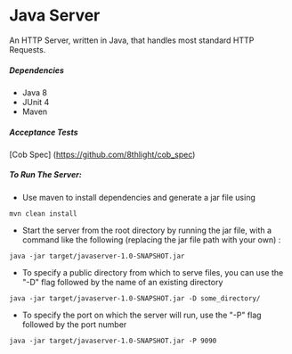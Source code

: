 # Java Server

An HTTP Server, written in Java, that handles most standard HTTP Requests.

##### Dependencies

- Java 8
- JUnit 4
- Maven

##### Acceptance Tests

[Cob Spec] (https://github.com/8thlight/cob_spec)

##### To Run The Server:

- Use maven to install dependencies and generate a jar file using
```
mvn clean install
```

- Start the server from the root directory by running the jar file, with a command like the following (replacing the jar file path with your own) :
```
java -jar target/javaserver-1.0-SNAPSHOT.jar
```
- To specify a public directory from which to serve files, you can use the "-D" flag followed by the name of an existing directory
```
java -jar target/javaserver-1.0-SNAPSHOT.jar -D some_directory/
```
- To specify the port on which the server will run, use the "-P" flag followed by the port number
```
java -jar target/javaserver-1.0-SNAPSHOT.jar -P 9090
```
